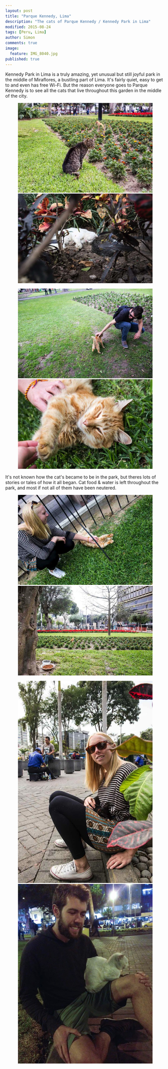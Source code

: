 ```yaml
---
layout: post
title: "Parque Kennedy, Lima"
description: "The cats of Parque Kennedy / Kennedy Park in Lima"
modified: 2015-08-24
tags: [Peru, Lima]
author: Simon
comments: true
image:
  feature: IMG_8040.jpg
published: true
---
```


Kennedy Park in Lima is a truly amazing, yet unusual but still joyful park in the middle of Miraflores, a bustling part of Lima. It's fairly quiet, easy to get to and even has free Wi-Fi. But the reason everyone goes to Parque Kennedy is to see all the cats that live throughout this garden in the middle of the city.

<figure>
<a href="../images/IMG_8048.jpg"><img src="../images/th/IMG_8048.jpg" alt=""></a>
	<a href="../images/IMG_8116.jpg"><img src="../images/th/IMG_8116.jpg" alt=""></a>
</figure>

<figure class="half">
	<a href="../images/IMG_8100.jpg"><img src="../images/th/IMG_8100.jpg" alt=""></a>
	<a href="../images/IMG_8040.jpg"><img src="../images/th/IMG_8040.jpg" alt=""></a>
</figure>

It's not known how the cat's became to be in the park, but theres lots of stories or tales of how it all began. Cat food & water is left throughout the park, and most if not all of them have been neutered. 

<figure>
<a href="../images/IMG_8038.jpg"><img src="../images/th/IMG_8038.jpg" alt=""></a>
<a href="../images/IMG_8051.jpg"><img src="../images/th/IMG_8051.jpg" alt=""></a>
</figure>


<figure class="half">
	<a href="../images/IMG_8122.jpg"><img src="../images/th/IMG_8122.jpg" alt=""></a>
	<a href="../images/IMG_4193.jpg"><img src="../images/th/IMG_4193.jpg" alt=""></a>
</figure>